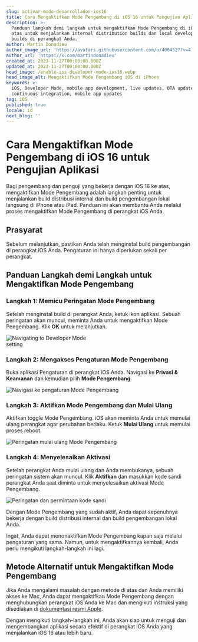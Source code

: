 ```yaml
---
slug: activar-modo-desarrollador-ios16
title: Cara Mengaktifkan Mode Pengembang di iOS 16 untuk Pengujian Aplikasi
description: >-
  Panduan langkah demi langkah untuk mengaktifkan Mode Pengembang di iOS 16 ke
  atas untuk menjalankan internal distribution builds dan local development
  builds di perangkat Anda.
author: Martin Donadieu
author_image_url: 'https://avatars.githubusercontent.com/u/4084527?v=4'
author_url: 'https://x.com/martindonadieu'
created_at: 2023-11-27T00:00:00.000Z
updated_at: 2023-11-27T00:00:00.000Z
head_image: /enable-ios-developer-mode-ios16.webp
head_image_alt: Mengaktifkan Mode Pengembang iOS di iPhone
keywords: >-
  iOS, Developer Mode, mobile app development, live updates, OTA updates,
  continuous integration, mobile app updates
tag: iOS
published: true
locale: id
next_blog: ''
---
```

# Cara Mengaktifkan Mode Pengembang di iOS 16 untuk Pengujian Aplikasi

Bagi pengembang dan penguji yang bekerja dengan iOS 16 ke atas, mengaktifkan Mode Pengembang adalah langkah penting untuk menjalankan build distribusi internal dan build pengembangan lokal langsung di iPhone atau iPad. Panduan ini akan membantu Anda melalui proses mengaktifkan Mode Pengembang di perangkat iOS Anda.

## Prasyarat

Sebelum melanjutkan, pastikan Anda telah menginstal build pengembangan di perangkat iOS Anda. Pengaturan ini hanya diperlukan sekali per perangkat.

## Panduan Langkah demi Langkah untuk Mengaktifkan Mode Pengembang

### Langkah 1: Memicu Peringatan Mode Pengembang

Setelah menginstal build di perangkat Anda, ketuk ikon aplikasi. Sebuah peringatan akan muncul, meminta Anda untuk mengaktifkan Mode Pengembang. Klik **OK** untuk melanjutkan.

<div class="mx-auto" style="width: 50%;">
  <img src="/ios-16-developer-mode-0.webp" alt="Navigating to Developer Mode setting">
</div>

### Langkah 2: Mengakses Pengaturan Mode Pengembang

Buka aplikasi Pengaturan di perangkat iOS Anda. Navigasi ke **Privasi & Keamanan** dan kemudian pilih **Mode Pengembang**.

![Navigasi ke pengaturan Mode Pengembang](/ios-16-developer-mode-1.webp)

### Langkah 3: Aktifkan Mode Pengembang dan Mulai Ulang

Aktifkan toggle Mode Pengembang. iOS akan meminta Anda untuk memulai ulang perangkat agar perubahan berlaku. Ketuk **Mulai Ulang** untuk memulai proses reboot.

![Peringatan mulai ulang Mode Pengembang](/ios-16-developer-mode-2.webp)

### Langkah 4: Menyelesaikan Aktivasi

Setelah perangkat Anda mulai ulang dan Anda membukanya, sebuah peringatan sistem akan muncul. Klik **Aktifkan** dan masukkan kode sandi perangkat Anda saat diminta untuk menyelesaikan aktivasi Mode Pengembang.

![Peringatan dan permintaan kode sandi](/ios-16-developer-mode-3.webp)

Dengan Mode Pengembang yang sudah aktif, Anda dapat sepenuhnya bekerja dengan build distribusi internal dan build pengembangan lokal Anda.

Ingat, Anda dapat menonaktifkan Mode Pengembang kapan saja melalui pengaturan yang sama. Namun, untuk mengaktifkannya kembali, Anda perlu mengikuti langkah-langkah ini lagi.

## Metode Alternatif untuk Mengaktifkan Mode Pengembang

Jika Anda mengalami masalah dengan metode di atas dan Anda memiliki akses ke Mac, Anda dapat mengaktifkan Mode Pengembang dengan menghubungkan perangkat iOS Anda ke Mac dan mengikuti instruksi yang disediakan di [dokumentasi resmi Apple](https://developer.apple.com/documentation/xcode/enabling-developer-mode-on-a-device/).

Dengan mengikuti langkah-langkah ini, Anda akan siap untuk menguji dan mengembangkan aplikasi secara efektif di perangkat iOS Anda yang menjalankan iOS 16 atau lebih baru.
